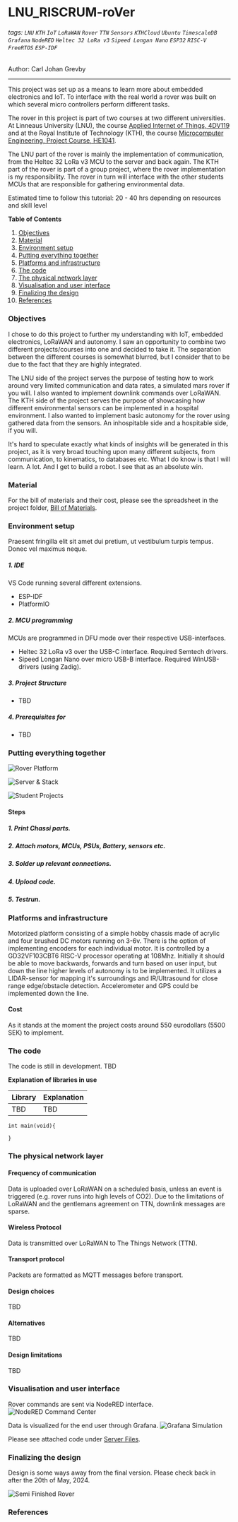 # LNU_RISCRUM-roVer
###### tags: `LNU` `KTH` `IoT` `LoRaWAN` `Rover` `TTN` `Sensors` `KTHCloud` `Ubuntu` `TimescaleDB` `Grafana` `NodeRED` `Heltec 32 LoRa v3` `Sipeed Longan Nano` `ESP32` `RISC-V` `FreeRTOS` `ESP-IDF` 

Author: Carl Johan Grevby

---

This project was set up as a means to learn more about embedded electronics and IoT.
To interface with the real world a rover was built on which several micro controllers perform different tasks.

The rover in this project is part of two courses at two different universities. 
At Linneaus University (LNU), the course [Applied Internet of Things, 4DV119](https://lnu.se/en/education/contract-education/utveckla-dig-sjalv/digitalisering-och-it/applied-internet-of-things/) 
and at the Royal Institute of Technology (KTH), the course [Microcomputer Engineering, Project Course, HE1041](https://www.kth.se/student/kurser/kurs/HE1041?l=en).

The LNU part of the rover is mainly the implementation of communication, from the Heltec 32 LoRa v3 MCU to the server and back again.
The KTH part of the rover is part of a group project, where the rover implementation is my responsibility. The rover in turn will interface with the other students MCUs that are responsible for gathering environmental data.

Estimated time to follow this tutorial: 20 - 40 hrs depending on resources and skill level

**Table of Contents**

1. [Objectives](#Objectives)
2. [Material](#Material)
3. [Environment setup](#Environment-setup)
4. [Putting everything together](#Putting-everything-together)
5. [Platforms and infrastructure](#Platforms-and-infrastructure)
6. [The code](#The-code)
7. [The physical network layer](#The-physical-network-layer)
8. [Visualisation and user interface](#Visualisation-and-user-interface)
9. [Finalizing the design](#Finalizing-the-design)
10. [References](#References)

<!---
Give a short and brief overview of what your project is about.
What needs to be included:

- [ ] Title
- [ ] Your name and student credentials (xx666xxx)
- [ ] Short project overview
- [ ] How much time it might take to do (an approximation)
-->

### Objectives

I chose to do this project to further my understanding with IoT, embedded electronics, LoRaWAN and autonomy. I saw an opportunity to combine two different projects/courses into one and decided to take it.
The separation between the different courses is somewhat blurred, but I consider that to be due to the fact that they are highly integrated.

The LNU side of the project serves the purpose of testing how to work around very limited communication and data rates, a simulated mars rover if you will. I also wanted to implement downlink commands over LoRaWAN.
The KTH side of the project serves the purpose of showcasing how different environmental sensors can be implemented in a hospital environment. I also wanted to implement basic autonomy for the rover using gathered data from the sensors. 
An inhospitable side and a hospitable side, if you will.

It's hard to speculate exactly what kinds of insights will be generated in this project, as it is very broad touching upon many different subjects, from communication, to kinematics, to databases etc.
What I do know is that I will learn. A lot. And I get to build a robot. I see that as an absolute win.  

<!--
Describe why you have chosen to build this specific device. What purpose does it serve? What do you want to do with the data, and what new insights do you think it will give?

- [ ] Why you chose the project
- [ ] What purpose does it serve
- [ ] What insights you think it will give
-->

### Material

For the bill of materials and their cost, please see the spreadsheet in the project folder,  [Bill of Materials](/Bill%20of%20Materials.xlsx). 

<!--
Explain all material that is needed. All sensors, where you bought them and their specifications. Please also provide pictures of what you have bought and what you are using.

- [ ] List of material
- [ ] What the different things (sensors, wires, controllers) do - short specifications
- [ ] Where you bought them and how much they cost
-->
   
### Environment setup

Praesent fringilla elit sit amet dui pretium, ut vestibulum turpis tempus. Donec vel maximus 
neque.

##### 1. IDE
VS Code running several different extensions.
 + ESP-IDF
 + PlatformIO

##### 2. MCU programming
MCUs are programmed in DFU mode over their respective USB-interfaces.
 + Heltec 32 LoRa v3 over the USB-C interface. Required Semtech drivers.
 + Sipeed Longan Nano over micro USB-B interface. Required WinUSB-drivers (using Zadig).

##### 3. Project Structure

 + TBD


##### 4. Prerequisites for 

 + TBD

<!--
How is the device programmed. Which IDE are you using. Describe all steps from flashing the firmware, installing plugins in your favorite editor. How flashing is done on MicroPython. The aim is that someone should be able to understand how to reproduce your project.

- [ ] Chosen IDE
- [ ] How the code is uploaded
- [ ] How is your project structured (important)
- [ ] Steps that you needed to do for your computer. Installation of Node.js, extra drivers, etc.
-->


### Putting everything together

![Rover Platform](Images/RoverPlatform.png)

![Server & Stack](Images/ServerStack.png)

![Student Projects](Images/StudentProjects.png)

<!--
How is all the electronics connected? Describe all the wiring, good if you can show a circuit diagram. Be specific on how to connect everything, and what to think of in terms of resistors, current and voltage. Is this only for a development setup or could it be used in production?

- [ ] Circuit diagram (can be hand drawn) (Fritzing, Tinkercad, etc.)
- [ ] Electrical calculations
- [ ] Limitations of hardware depending on design choices.
- [ ] Discussion about a way forward - is it possible to scale?
-->

#### Steps

##### 1. Print Chassi parts.
##### 2. Attach motors, MCUs, PSUs, Battery, sensors etc.
##### 3.  Solder up relevant connections.
##### 4. Upload code.
##### 5. Testrun.
  

### Platforms and infrastructure

Motorized platform consisting of a simple hobby chassis made of acrylic and four brushed DC motors running on 3-6v. There is the option of implementing encoders for each individual motor.
It is controlled by a GD32VF103CBT6 RISC-V processor operating at 108Mhz.
Initially it should be able to move backwards, forwards and turn based on user input, but down the line higher levels of autonomy is to be implemented.
It utilizes a LIDAR-sensor for mapping it's surroundings and IR/Ultrasound for close range edge/obstacle detection.
Accelerometer and GPS could be implemented down the line.


#### Cost

As it stands at the moment the project costs around 550 eurodollars (5500 SEK) to implement. 

<!--
Describe your choice of platform(s). You need to describe how the IoT-platform works, and also the reasoning and motivation about your choices. Have you developed your own platform, or used 

Is your platform based on a local installation or a cloud? Do you plan to use a paid subscription or a free? Describe the different alternatives on going forward if you want to scale your idea.

- [ ] Describe platform in terms of functionality
- [ ] Explain and elaborate what made you choose this platform
- [ ] Provide a pricing discussion. What are the prices for different platforms, and what are the pros and cons of using a low-code platform vs. developing yourself?
-->

### The code

The code is still in development. TBD

**Explanation of libraries in use**

| Library | Explanation |
| ------- | ----------- |
|  TBD    |  TBD |


```c=
int main(void){

}
```

### The physical network layer

#### Frequency of communication
Data is uploaded over LoRaWAN on a scheduled basis, unless an event is triggered (e.g. rover runs into high levels of CO2).
Due to the limitations of LoRaWAN and the gentlemans agreement on TTN, downlink messages are sparse. 

#### Wireless Protocol
Data is transmitted over LoRaWAN to The Things Network (TTN).


#### Transport protocol
Packets are formatted as MQTT messages before transport.

#### Design choices
TBD

#### Alternatives
TBD

#### Design limitations
TBD

<!-- How is the data transmitted to the internet or local server? Describe the package format. All the different steps that are needed in getting the data to your end-point. Explain both the code and choice of wireless protocols.

- [ ] How often is the data sent? 
- [ ] Which wireless protocols did you use (WiFi, LoRa, etc ...)?
- [ ] Which transport protocols were used (MQTT, webhook, etc ...)
- [ ] Elaborate on the design choices regarding data transmission and wireless protocols. That is how your choices affect the device range and battery consumption.
- [ ] What alternatives did you evaluate?
- [ ] What are the design limitations of your choices?

-->

### Visualisation and user interface

Rover commands are sent via NodeRED interface.
![NodeRED Command Center](Images/ExportFlowGithub.png)

Data is visualized for the end user through Grafana. 
![Grafana Simulation](Images/GrafanaSimulation.png)

Please see attached code under [Server Files](/Server%20Files/).

<!--
Describe the presentation part. How is the dashboard built? How long is the data preserved in the database?

- [ ] Provide visual examples on how the visualisation/UI looks. Pictures are needed.
- [ ] How often is data saved in the database. What are the design choices?
- [ ] Explain your choice of database. What kind of database. Motivate.
- [ ] Automation/triggers of the data.
- [ ] Alerting services. Are any used, what are the options and how are they in that case included.
-->


### Finalizing the design

Design is some ways away from the final version. Please check back in after the 20th of May, 2024.

![Semi Finished Rover](Images/RoverSemiFinished.png)
<!--
Show the final results of your project. Give your final thoughts on how you think the project went. What could have been done in an other way, or even better? Pictures are nice!

- [ ] Show final results of the project
- [ ] Pictures
- [ ] *Video presentationLorem Ipsum
Lorem ipsum dolor sit amet, consectetur adipiscing elit.

    Nam vestibulum rhoncus lectus id hendrerit.

-->

### References






